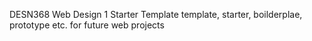 DESN368 Web Design 1 Starter Template
template, starter, boilderplae, prototype etc. for future web projects
